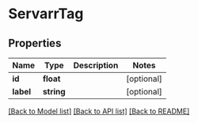 # ServarrTag

## Properties
Name | Type | Description | Notes
------------ | ------------- | ------------- | -------------
**id** | **float** |  | [optional] 
**label** | **string** |  | [optional] 

[[Back to Model list]](../../README.md#documentation-for-models) [[Back to API list]](../../README.md#documentation-for-api-endpoints) [[Back to README]](../../README.md)


